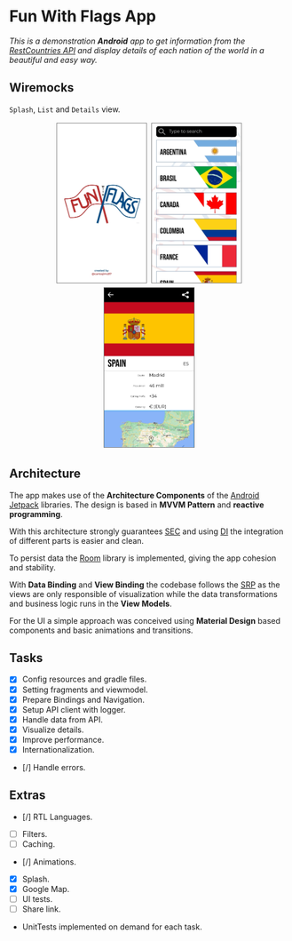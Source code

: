 # **Fun With Flags App**

*This is a demonstration **Android** app to get information from the [RestCountries API](https://restcountries.eu/#rest-countries) and display details of each nation of the  world in a beautiful and easy way.*

## Wiremocks

`Splash`, `List` and `Details` view.

<p align="center">
<img src="images/splash.jpg" width="32%" style="margin: 2px; border: 1px solid gray;">
<img src="images/list.jpg" width="32%" style="margin: 2px; border: 1px solid gray;">
<img src="images/details.jpg" width="32%" style="margin: 2px; border: 1px solid gray;">
</p>

## Architecture

The app makes use of the **Architecture Components**  of the [Android Jetpack](https://developer.android.com/jetpack/) libraries. The design is based in **MVVM Pattern** and **reactive programming**.

With this architecture strongly guarantees [SEC](https://developer.android.com/jetpack/guide#separation-of-concerns) and using [DI](https://en.wikipedia.org/wiki/Dependency_injection) the integration of different parts is easier and clean.

To persist data the [Room](https://developer.android.com/jetpack/androidx/releases/room) library is implemented, giving the app cohesion and stability.

With **Data Binding** and **View Binding** the codebase follows the [SRP](https://en.wikipedia.org/wiki/Single_responsibility_principle) as the views are only responsible of visualization while the data transformations and business logic runs in the **View Models**.

For the UI a simple approach was conceived using **Material Design** based components and basic animations and transitions.

## Tasks

- [X] Config resources and gradle files.
- [X] Setting fragments and viewmodel.
- [X] Prepare Bindings and Navigation.
- [X] Setup API client with logger.
- [X] Handle data from API.
- [X] Visualize details.
- [X] Improve performance.
- [X] Internationalization.
- [/] Handle errors.

## Extras

- [/] RTL Languages.
- [ ] Filters.
- [ ] Caching.
- [/] Animations.
- [X] Splash.
- [X] Google Map.
- [ ] UI tests.
- [ ] Share link.

* UnitTests implemented on demand for each task.